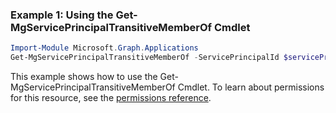 ### Example 1: Using the Get-MgServicePrincipalTransitiveMemberOf Cmdlet
```powershell
Import-Module Microsoft.Graph.Applications
Get-MgServicePrincipalTransitiveMemberOf -ServicePrincipalId $servicePrincipalId
```
This example shows how to use the Get-MgServicePrincipalTransitiveMemberOf Cmdlet.
To learn about permissions for this resource, see the [permissions reference](/graph/permissions-reference).
